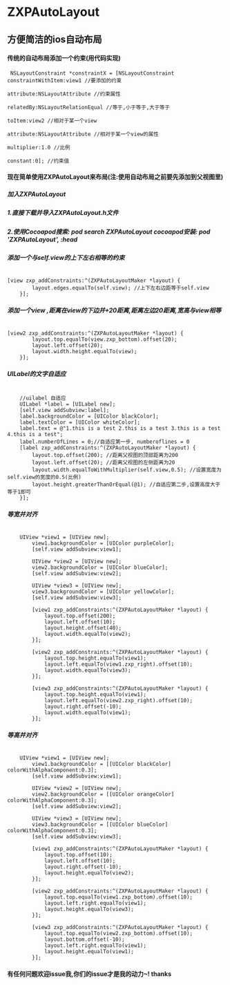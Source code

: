 # ZXPAutoLayout
## 方便简洁的ios自动布局
#### 传统的自动布局添加一个约束(用代码实现) ####

<pre><code> NSLayoutConstraint *constraintX = [NSLayoutConstraint constraintWithItem:view1 //要添加的约束
                                                                       attribute:NSLayoutAttribute //约束属性
                                                                       relatedBy:NSLayoutRelationEqual //等于,小于等于,大于等于
                                                                          toItem:view2 //相对于某一个view
                                                                       attribute:NSLayoutAttribute //相对于某一个view的属性
                                                                      multiplier:1.0 //比例
                                                                        constant:0]; //约束值
</code></pre>

#### 现在简单使用ZXPAutoLayout来布局(注:使用自动布局之前要先添加到父视图里)

##### 加入ZXPAutoLayout 
##### 1.直接下载并导入ZXPAutoLayout.h文件
##### 2.使用Cocoapod搜索: pod search ZXPAutoLayout cocoapod安装: pod 'ZXPAutoLayout', :head

##### 添加一个与self.view的上下左右相等的约束
<pre><code>
[view zxp_addConstraints:^(ZXPAutoLayoutMaker *layout) {
        layout.edges.equalTo(self.view); //上下左右边距等于self.view
    }];
</code></pre>

##### 添加一个view ,距离在view的下边并+20距离,距离左边20距离,宽高与view相等
<pre><code>
[view2 zxp_addConstraints:^(ZXPAutoLayoutMaker *layout) {
        layout.top.equalTo(view.zxp_bottom).offset(20);
        layout.left.offset(20);
        layout.width.height.equalTo(view);
    }];
</code></pre>

##### UILabel的文字自适应
<pre><code>
    //uilabel 自适应
    UILabel *label = [UILabel new];
    [self.view addSubview:label];
    label.backgroundColor = [UIColor blackColor];
    label.textColor = [UIColor whiteColor];
    label.text = @"1.this is a test 2.this is a test 3.this is a test 4.this is a test";
    label.numberOfLines = 0;//自适应第一步, numberoflines = 0
    [label zxp_addConstraints:^(ZXPAutoLayoutMaker *layout) {
        layout.top.offset(200); //距离父视图的顶部距离为200
        layout.left.offset(20); //距离父视图的左侧距离为20
        layout.width.equalToWithMultiplier(self.view,0.5); //设置宽度为self.view的宽度的0.5(比例)
        layout.height.greaterThanOrEqual(@1); //自适应第二步,设置高度大于等于1即可
    }];
</code></pre>

##### 等宽并对齐
<pre><code>
    UIView *view1 = [UIView new];
        view1.backgroundColor = [UIColor purpleColor];
        [self.view addSubview:view1];
        
        UIView *view2 = [UIView new];
        view2.backgroundColor = [UIColor blueColor];
        [self.view addSubview:view2];
        
        UIView *view3 = [UIView new];
        view3.backgroundColor = [UIColor yellowColor];
        [self.view addSubview:view3];
        
        [view1 zxp_addConstraints:^(ZXPAutoLayoutMaker *layout) {
            layout.top.offset(200);
            layout.left.offset(10);
            layout.height.offset(40);
            layout.width.equalTo(view2);
        }];
        
        [view2 zxp_addConstraints:^(ZXPAutoLayoutMaker *layout) {
            layout.top.height.equalTo(view1);
            layout.left.equalTo(view1.zxp_right).offset(10);
            layout.width.equalTo(view3);
        }];
        
        [view3 zxp_addConstraints:^(ZXPAutoLayoutMaker *layout) {
            layout.top.height.equalTo(view1);
            layout.left.equalTo(view2.zxp_right).offset(10);
            layout.right.offset(-10);
            layout.width.equalTo(view1);
        }];
</code></pre>

##### 等高并对齐
<pre><code>
    UIView *view1 = [UIView new];
        view1.backgroundColor = [[UIColor blackColor] colorWithAlphaComponent:0.3];
        [self.view addSubview:view1];
        
        UIView *view2 = [UIView new];
        view2.backgroundColor = [[UIColor orangeColor] colorWithAlphaComponent:0.3];
        [self.view addSubview:view2];
        
        UIView *view3 = [UIView new];
        view3.backgroundColor = [[UIColor blueColor] colorWithAlphaComponent:0.3];
        [self.view addSubview:view3];
        
        [view1 zxp_addConstraints:^(ZXPAutoLayoutMaker *layout) {
            layout.top.offset(10);
            layout.left.offset(10);
            layout.right.offset(-10);
            layout.height.equalTo(view2);
        }];
        
        [view2 zxp_addConstraints:^(ZXPAutoLayoutMaker *layout) {
            layout.top.equalTo(view1.zxp_bottom).offset(10);
            layout.left.right.equalTo(view1);
            layout.height.equalTo(view3);
        }];
        
        [view3 zxp_addConstraints:^(ZXPAutoLayoutMaker *layout) {
            layout.top.equalTo(view2.zxp_bottom).offset(10);
            layout.bottom.offset(-10);
            layout.left.right.equalTo(view1);
            layout.height.equalTo(view1);
        }];
</code></pre>

#### 有任何问题欢迎issue我,你们的issue才是我的动力~! thanks
